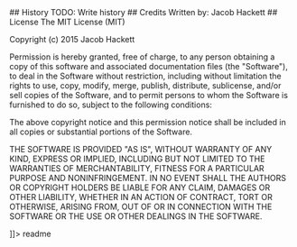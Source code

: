<snippet>
  <content><![CDATA[
# ${1:CS3013 Project 3}
This project introduces thread coordination through building a maze for "rat" threads to traverse.
The maze consists of rooms with different capacity limits that take different amounts of time to traverse.
This project is written in C.
## Installation
make
## Usage
./maze <number of rats> <number of rooms>
## History
TODO: Write history
## Credits
Written by: Jacob Hackett
## License
The MIT License (MIT)

Copyright (c) 2015 Jacob Hackett

Permission is hereby granted, free of charge, to any person obtaining a copy
of this software and associated documentation files (the "Software"), to deal
in the Software without restriction, including without limitation the rights
to use, copy, modify, merge, publish, distribute, sublicense, and/or sell
copies of the Software, and to permit persons to whom the Software is
furnished to do so, subject to the following conditions:

The above copyright notice and this permission notice shall be included in
all copies or substantial portions of the Software.

THE SOFTWARE IS PROVIDED "AS IS", WITHOUT WARRANTY OF ANY KIND, EXPRESS OR
IMPLIED, INCLUDING BUT NOT LIMITED TO THE WARRANTIES OF MERCHANTABILITY,
FITNESS FOR A PARTICULAR PURPOSE AND NONINFRINGEMENT. IN NO EVENT SHALL THE
AUTHORS OR COPYRIGHT HOLDERS BE LIABLE FOR ANY CLAIM, DAMAGES OR OTHER
LIABILITY, WHETHER IN AN ACTION OF CONTRACT, TORT OR OTHERWISE, ARISING FROM,
OUT OF OR IN CONNECTION WITH THE SOFTWARE OR THE USE OR OTHER DEALINGS IN
THE SOFTWARE.

]]></content>
  <tabTrigger>readme</tabTrigger>
</snippet>